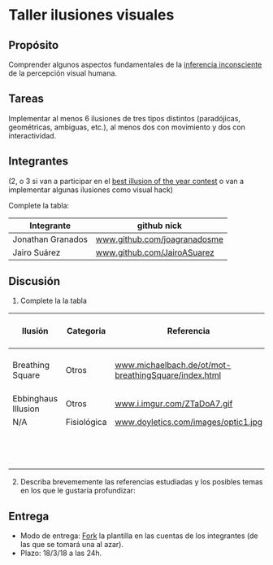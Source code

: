 # Taller ilusiones visuales

## Propósito

Comprender algunos aspectos fundamentales de la [inferencia inconsciente](https://github.com/VisualComputing/Cognitive) de la percepción visual humana.

## Tareas

Implementar al menos 6 ilusiones de tres tipos distintos (paradójicas, geométricas, ambiguas, etc.), al menos dos con movimiento y dos con interactividad.

## Integrantes
(2, o 3 si van a participar en el [best illusion of the year contest](illusionoftheyear.com) o van a implementar algunas ilusiones como visual hack)

Complete la tabla:

| Integrante | github nick |
|------------|-------------|
| Jonathan Granados | www.github.com/joagranadosme |
| Jairo Suárez  |  www.github.com/JairoASuarez  |

## Discusión

1. Complete la la tabla

| Ilusión | Categoria | Referencia | Tipo de interactividad (si aplica) | URL código base (si aplica) |
|---------|-----------|------------|------------------------------------|-----------------------------|
| Breathing Square |  Otros         | www.michaelbach.de/ot/mot-breathingSquare/index.html | Cursor del mouse mueve los cuadros rosa | www.github.com/joagranadosme/Illusions_ws/tree/master/BreathingSquare |
| Ebbinghaus Illusion | Otros | www.i.imgur.com/ZTaDoA7.gif | No aplica | www.github.com/joagranadosme/Illusions_ws/tree/master/EbbinghausIllusion |
| N/A | Fisiológica | www.doyletics.com/images/optic1.jpg | No aplica | www.github.com/joagranadosme/Illusions_ws/tree/master/NAEllipses |
|         |           |            |                                    | www.github.com |
|         |           |            |                                    | www.github.com |
|         |           |            |                                    | www.github.com |

2. Describa brevememente las referencias estudiadas y los posibles temas en los que le gustaría profundizar:

## Entrega

* Modo de entrega: [Fork](https://help.github.com/articles/fork-a-repo/) la plantilla en las cuentas de los integrantes (de las que se tomará una al azar).
* Plazo: 18/3/18 a las 24h.
